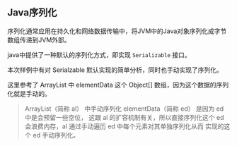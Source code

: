 ## Java序列化

序列化通常应用在持久化和网络数据传输中，将JVM中的Java对象序列化成字节数组传递到JVM外部。

java中提供了一种默认的序列化方式，即实现 `Serializable` 接口。

本次样例中有对 Serialzable 默认实现的简单分析，同时也手动实现了序列化。

这里参考了 ArrayList 中 elementData 这个 Object[] 数组，因为这个数据的序列化就是手动的。

> ArrayList（简称 al） 中手动序列化 elementData（简称 ed） 是因为 ed 中是会预留一些空位，
这跟 al 的扩容机制有关，所以直接序列化这个 ed 会浪费内存，al 通过手动遍历 ed 中每个元素对其单独序列化从而
实现的这个 ed 手动序列化。